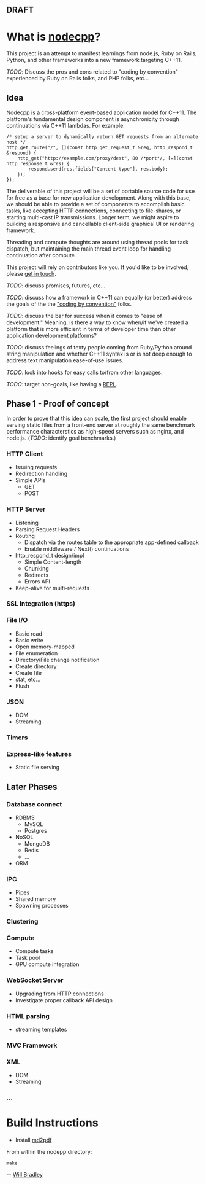 ## DRAFT

# What is [nodecpp](http://bit.ly/Y3qP1R)?

This project is an attempt to manifest learnings from node.js, Ruby on Rails,
Python, and other frameworks into a new framework targeting C++11.

*TODO*: Discuss the pros and cons related to "coding by convention"
experienced by Ruby on Rails folks, and PHP folks, etc...

## Idea
Nodecpp is a cross-platform event-based application model for C++11. The
platform's fundamental design component is asynchronicity through continuations
via C++11 lambdas. For example:

	/* setup a server to dynamically return GET requests from an alternate host */
	http_get_route("/", [](const http_get_request_t &req, http_respond_t &respond) {
		http_get("http://example.com/proxy/dest", 80 /*port*/, [=](const http_response_t &res) {
			respond.send(res.fields["Content-type"], res.body);
		});
	});

The deliverable of this project will be a set of portable source code for use
for free as a base for new application development.  Along with this base, we
should be able to provide a set of components to accomplish basic tasks, like
accepting HTTP connections, connecting to file-shares, or starting multi-cast
IP transmissions. Longer term, we might aspire to building a responsive and
cancellable client-side graphical UI or rendering framework.

Threading and compute thoughts are around using thread pools for task dispatch,
but maintaining the main thread event loop for handling continuation after compute.

This project will rely on contributors like you. If you'd like to be involved,
please [get in touch](http://bit.ly/wbbradley-github).

*TODO*: discuss promises, futures, etc...

*TODO*: discuss how a framework in C++11 can equally (or better) address the
goals of the the ["coding by
convention"](http://en.wikipedia.org/wiki/Convention_over_configuration) folks.

*TODO*: discuss the bar for success when it comes to "ease of development."
Meaning, is there a way to know when/if we've created a platform that is more
efficient in terms of developer time than other application development
platforms?

*TODO*: discuss feelings of texty people coming from Ruby/Python around string
manipulation and whether C++11 syntax is or is not deep enough to address text
manipulation ease-of-use issues.

*TODO*: look into hooks for easy calls to/from other languages.

*TODO*: target non-goals, like having a [REPL](http://en.wikipedia.org/wiki/Read%E2%80%93eval%E2%80%93print_loop).

## Phase 1 - Proof of concept
In order to prove that this idea can scale, the first project should enable
serving static files from a front-end server at roughly the same benchmark
performance characterstics as high-speed servers such as nginx, and node.js.
(*TODO*: identify goal benchmarks.)

### HTTP Client
* Issuing requests
* Redirection handling
* Simple APIs
	* GET
	* POST

### HTTP Server
* Listening
* Parsing Request Headers
* Routing
	* Dispatch via the routes table to the appropriate app-defined callback
	* Enable middleware / Next() continuations
* http\_respond\_t design/impl
	* Simple Content-length
	* Chunking
	* Redirects
	* Errors API
* Keep-alive for multi-requests

### SSL integration (https)

### File I/O
* Basic read
* Basic write
* Open memory-mapped
* File enumeration
* Directory/File change notification
* Create directory
* Create file
* stat, etc...
* Flush

### JSON
* DOM
* Streaming

### Timers

### Express-like features
* Static file serving


## Later Phases
### Database connect
* RDBMS
	* MySQL
	* Postgres
* NoSQL
	* MongoDB
	* Redis
	* ...
* ORM

### IPC
* Pipes
* Shared memory
* Spawning processes

### Clustering

### Compute
* Compute tasks
* Task pool
* GPU compute integration

### WebSocket Server
* Upgrading from HTTP connections
* Investigate proper callback API design

### HTML parsing
* streaming templates

### MVC Framework

### XML
* DOM
* Streaming


### ...

# Build Instructions

* Install [md2pdf](https://github.com/joequery/md2pdf)

From within the nodepp directory:

`make`

--
[Will Bradley](http://github.com/wbbradley)
